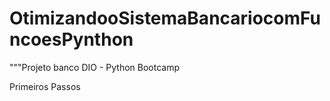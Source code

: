 # OtimizandooSistemaBancariocomFuncoesPynthon

"""Projeto banco DIO - Python Bootcamp

Primeiros Passos
